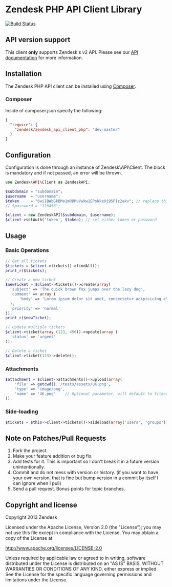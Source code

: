 # Zendesk PHP API Client Library #

[![Build Status](https://travis-ci.org/zendesk/zendesk_api_client_php.svg?branch=master)](https://travis-ci.org/zendesk/zendesk_api_client_php)

## API version support

This client **only** supports Zendesk's v2 API.  Please see our [API documentation](http://developer.zendesk.com/api-docs) for more information.

## Installation

The Zendesk PHP API client can be installed using [Composer](https://packagist.org/packages/zendesk/zendesk_api_client_php).

### Composer

Inside of composer.json specify the following:

```json
{
  "require": {
    "zendesk/zendesk_api_client_php": "dev-master"
  }
}
```

## Configuration

Configuration is done through an instance of Zendesk\API\Client.
The block is mandatory and if not passed, an error will be thrown.

```php
use Zendesk\API\Client as ZendeskAPI;

$subdomain = "subdomain";
$username  = "username";
$token     = "6wiIBWbGkBMo1mRDMuVwkw1EPsNkeUj95PIz2akv"; // replace this with your token
// $password = "123456";

$client = new ZendeskAPI($subdomain, $username);
$client->setAuth('token', $token); // set either token or password
```

## Usage

### Basic Operations

```php
// Get all tickets
$tickets = $client->tickets()->findAll();
print_r($tickets);

// Create a new ticket
$newTicket = $client->tickets()->create(array(
  'subject' => 'The quick brown fox jumps over the lazy dog',
  'comment' => array (
      'body' => 'Lorem ipsum dolor sit amet, consectetur adipisicing elit, sed do eiusmod tempor incididunt ut labore et dolore magna aliqua.'
  ),
  'priority' => 'normal'
));
print_r($newTicket);

// Update multiple tickets
$client->ticket(array (123, 456))->update(array (
  'status' => 'urgent'
));

// Delete a ticket
$client->ticket(123)->delete();
```

### Attachments

```php
$attachment = $client->attachments()->upload(array(
    'file' => getcwd().'/tests/assets/UK.png',
    'type' => 'image/png',
    'name' => 'UK.png'    // Optional parameter, will default to filename.ext
));
```

### Side-loading

```php
$tickets = $this->client->tickets()->sideload(array('users', 'groups'))->findAll();
```

## Note on Patches/Pull Requests
1. Fork the project.
2. Make your feature addition or bug fix.
3. Add tests for it. This is important so I don't break it in a future version
   unintentionally.
4. Commit and do not mess with version or history. (if you want to have
   your own version, that is fine but bump version in a commit by itself I can
   ignore when I pull)
5. Send a pull request. Bonus points for topic branches.

## Copyright and license

Copyright 2013 Zendesk

Licensed under the Apache License, Version 2.0 (the "License"); you may not use this file except in compliance with the License.
You may obtain a copy of the License at

http://www.apache.org/licenses/LICENSE-2.0

Unless required by applicable law or agreed to in writing, software distributed under the License is distributed on an "AS IS" BASIS, WITHOUT WARRANTIES OR CONDITIONS OF ANY KIND, either express or implied. See the License for the specific language governing permissions and limitations under the License.
